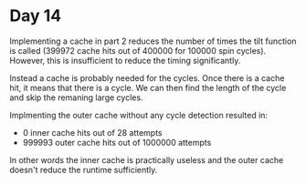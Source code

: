 # Day 14

Implementing a cache in part 2 reduces the number of times the tilt function is called (399972 cache hits out of 400000 for 100000 spin cycles). However, this is insufficient to reduce the timing significantly.

Instead a cache is probably needed for the cycles. Once there is a cache hit, it means that there is a cycle. We can then find the length of the cycle and skip the remaning large cycles.

Implmenting the outer cache without any cycle detection resulted in:
 - 0 inner cache hits out of 28 attempts
 - 999993 outer cache hits out of 1000000 attempts

In other words the inner cache is practically useless and the outer cache doesn't reduce the runtime sufficiently.
